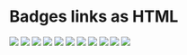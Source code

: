 
# Badges links as HTML

<img src="https://img.shields.io/badge/Python-white?logo=Python" class="badge">
<img src="https://img.shields.io/badge/pandas-white?logo=pandas&logoColor=150458" class="badge">
<img src="https://img.shields.io/badge/NumPy-white?logo=numpy&logoColor=013243" class="badge">
<img src="https://img.shields.io/badge/GeoPandas-white?logo=GeoPandas" class="badge">
<img src="https://img.shields.io/badge/TensorFlow-white?logo=TensorFlow" class="badge">
<img src="https://img.shields.io/badge/PyTorch-white?logo=PyTorch" class="badge">
<img src="https://img.shields.io/badge/HuggingFace-white?logo=huggingface" class="badge">
<img src="https://img.shields.io/badge/Plotly-white?logo=plotly&logoColor=636efa" class="badge">
<img src="https://img.shields.io/badge/Scikit_learn-white?logo=scikitlearn&logoColor=F7931E" class="badge">
<img src="https://img.shields.io/badge/Anaconda-white?logo=anaconda&logoColor=44A833" class="badge">
<img src="https://img.shields.io/badge/R-white?logo=r&logoColor=276DC3" class="badge"> 